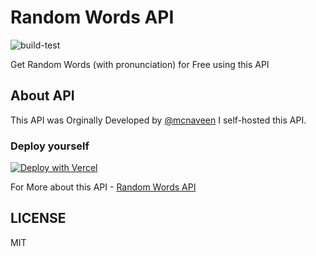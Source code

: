 # Random Words API

![build-test](https://github.com/mskian/random-words-api/workflows/build-test/badge.svg)

Get Random Words (with pronunciation) for Free using this API

## About API

This API was Orginally Developed by [@mcnaveen](https://github.com/mcnaveen/)
I self-hosted this API.

### Deploy yourself

[![Deploy with Vercel](https://vercel.com/button)](https://vercel.com/new/git/external?repository-url=https%3A%2F%2Fgithub.com%2Fmskian%2Frandom-words-api.git)  

For More about this API - [Random Words API](https://github.com/mcnaveen/Random-Words-API)

## LICENSE

MIT
